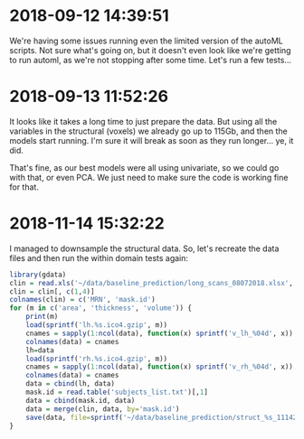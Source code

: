 # 2018-09-12 14:39:51

We're having some issues running even the limited version of the autoML scripts.
Not sure what's going on, but it doesn't even look like we're getting to run
automl, as we're not stopping after some time. Let's run a few tests...

# 2018-09-13 11:52:26

It looks like it takes a long time to just prepare the data. But using all the
variables in the structural (voxels) we already go up to 115Gb, and then the
models start running. I'm sure it will break as soon as they run longer... ye,
it did.

That's fine, as our best models were all using univariate, so we could go with
that, or even PCA. We just need to make sure the code is working fine for that.

# 2018-11-14 15:32:22

I managed to downsample the structural data. So, let's recreate the data files and then run the within domain tests again:

```r
library(gdata)
clin = read.xls('~/data/baseline_prediction/long_scans_08072018.xlsx', 'mprage')
clin = clin[, c(1,4)]
colnames(clin) = c('MRN', 'mask.id')
for (m in c('area', 'thickness', 'volume')) {
    print(m)
    load(sprintf('lh.%s.ico4.gzip', m))
    cnames = sapply(1:ncol(data), function(x) sprintf('v_lh_%04d', x))
    colnames(data) = cnames
    lh=data
    load(sprintf('rh.%s.ico4.gzip', m))
    cnames = sapply(1:ncol(data), function(x) sprintf('v_rh_%04d', x))
    colnames(data) = cnames
    data = cbind(lh, data)
    mask.id = read.table('subjects_list.txt')[,1]
    data = cbind(mask.id, data)
    data = merge(clin, data, by='mask.id')
    save(data, file=sprintf('~/data/baseline_prediction/struct_%s_11142018_260timeDiff12mo.RData.gz', m), compress=T)
}
```
